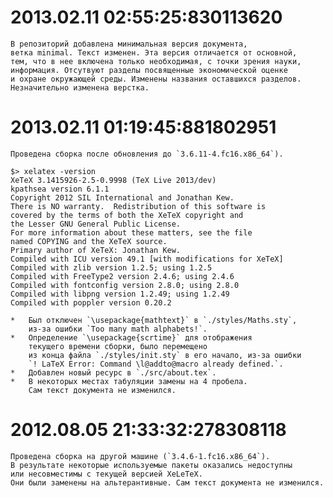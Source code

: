 # 2013.02.11 02:55:25:830113620

    В репозиторий добавлена минимальная версия документа,
    ветка minimal. Текст изменен. Эта версия отличается от основной,
    тем, что в нее включена только необходимая, с точки зрения науки,
    информация. Отсутвуют разделы посвященные экономической оценке
    и охране окружающей среды. Изменены названия оставшихся разделов.
    Незначительно изменена верстка.

# 2013.02.11 01:19:45:881802951

    Проведена сборка после обновления до `3.6.11-4.fc16.x86_64`).

    $> xelatex -version
    XeTeX 3.1415926-2.5-0.9998 (TeX Live 2013/dev)
    kpathsea version 6.1.1
    Copyright 2012 SIL International and Jonathan Kew.
    There is NO warranty.  Redistribution of this software is
    covered by the terms of both the XeTeX copyright and
    the Lesser GNU General Public License.
    For more information about these matters, see the file
    named COPYING and the XeTeX source.
    Primary author of XeTeX: Jonathan Kew.
    Compiled with ICU version 49.1 [with modifications for XeTeX]
    Compiled with zlib version 1.2.5; using 1.2.5
    Compiled with FreeType2 version 2.4.6; using 2.4.6
    Compiled with fontconfig version 2.8.0; using 2.8.0
    Compiled with libpng version 1.2.49; using 1.2.49
    Compiled with poppler version 0.20.2

    *   Был отключен `\usepackage{mathtext}` в `./styles/Maths.sty`,
        из-за ошибки `Too many math alphabets!`.
    *   Определение `\usepackage{scrtime}` для отображения
        текущего времени сборки, было перемещено
        из конца файла `./styles/init.sty` в его начало, из-за ошибки
        `! LaTeX Error: Command \l@addto@macro already defined.`.
    *   Добавлен новый ресурс в `./src/about.tex`.
    *   В некоторых местах табуляции замены на 4 пробела.
        Сам текст документа не изменился.

# 2012.08.05 21:33:32:278308118

    Проведена сборка на другой машине (`3.4.6-1.fc16.x86_64`).
    В результате некоторые используемые пакеты оказались недоступны 
    или несовместимы с текущей версией XeLeTeX. 
    Они были заменены на альтерантивные. Сам текст документа не изменился.
    